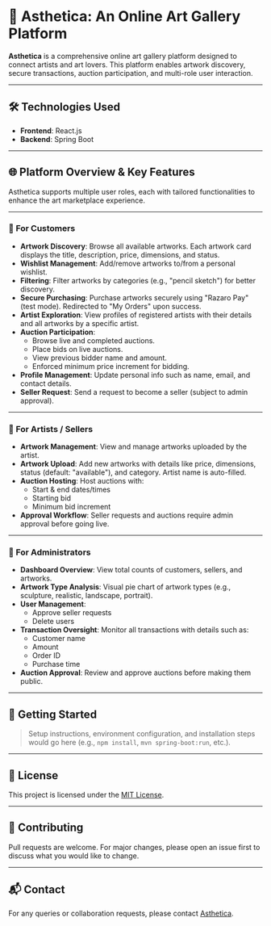 # 🎨 Asthetica: An Online Art Gallery Platform

**Asthetica** is a comprehensive online art gallery platform designed to connect artists and art lovers. This platform enables artwork discovery, secure transactions, auction participation, and multi-role user interaction.

---

## 🛠️ Technologies Used

- **Frontend**: React.js  
- **Backend**: Spring Boot  

---

## 🌐 Platform Overview & Key Features

Asthetica supports multiple user roles, each with tailored functionalities to enhance the art marketplace experience.

---

### 👤 For Customers

- **Artwork Discovery**: Browse all available artworks. Each artwork card displays the title, description, price, dimensions, and status.
- **Wishlist Management**: Add/remove artworks to/from a personal wishlist.
- **Filtering**: Filter artworks by categories (e.g., "pencil sketch") for better discovery.
- **Secure Purchasing**: Purchase artworks securely using "Razaro Pay" (test mode). Redirected to "My Orders" upon success.
- **Artist Exploration**: View profiles of registered artists with their details and all artworks by a specific artist.
- **Auction Participation**: 
  - Browse live and completed auctions.
  - Place bids on live auctions.
  - View previous bidder name and amount.
  - Enforced minimum price increment for bidding.
- **Profile Management**: Update personal info such as name, email, and contact details.
- **Seller Request**: Send a request to become a seller (subject to admin approval).

---

### 🎨 For Artists / Sellers

- **Artwork Management**: View and manage artworks uploaded by the artist.
- **Artwork Upload**: Add new artworks with details like price, dimensions, status (default: "available"), and category. Artist name is auto-filled.
- **Auction Hosting**: Host auctions with:
  - Start & end dates/times
  - Starting bid
  - Minimum bid increment
- **Approval Workflow**: Seller requests and auctions require admin approval before going live.

---

### 🔧 For Administrators

- **Dashboard Overview**: View total counts of customers, sellers, and artworks.
- **Artwork Type Analysis**: Visual pie chart of artwork types (e.g., sculpture, realistic, landscape, portrait).
- **User Management**:
  - Approve seller requests
  - Delete users
- **Transaction Oversight**: Monitor all transactions with details such as:
  - Customer name
  - Amount
  - Order ID
  - Purchase time
- **Auction Approval**: Review and approve auctions before making them public.

---

## 🚀 Getting Started

> Setup instructions, environment configuration, and installation steps would go here (e.g., `npm install`, `mvn spring-boot:run`, etc.).
---

## 📄 License

This project is licensed under the [MIT License](LICENSE).

---

## 🤝 Contributing

Pull requests are welcome. For major changes, please open an issue first to discuss what you would like to change.

---

## 📬 Contact

For any queries or collaboration requests, please contact [Asthetica](mailto:asthetica@gmail.com).

